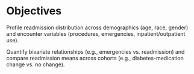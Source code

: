 # Objectives
Profile readmission distribution across demographics (age, race, gender) and encounter variables (procedures, emergencies, inpatient/outpatient use). 

Quantify bivariate relationships (e.g., emergencies vs. readmission) and compare readmission means across cohorts (e.g., diabetes-medication change vs. no change). 
